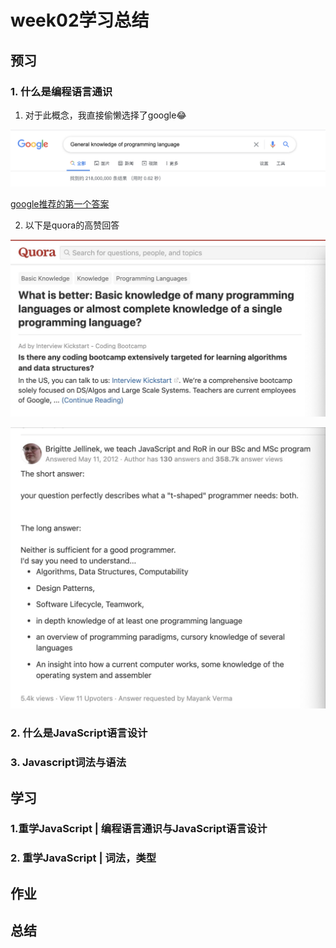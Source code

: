 # week02学习总结

## 预习
### 1. 什么是编程语言通识
1) 对于此概念，我直接偷懒选择了google😂

![google](https://github.com/Jerry-RL/Frontend-01-Template/blob/master/week02/images/google-search.jpg?raw=true)

[google推荐的第一个答案](https://www.guru99.com/computer-programming-tutorial.html)

2) 以下是quora的高赞回答

![quora-question](https://github.com/Jerry-RL/Frontend-01-Template/blob/master/week02/images/quora-question.jpg?raw=true)

![quora-answer](https://github.com/Jerry-RL/Frontend-01-Template/blob/master/week02/images/quora-answer.jpg?raw=true)





### 2. 什么是JavaScript语言设计

### 3. Javascript词法与语法


## 学习
### 1.重学JavaScript | 编程语言通识与JavaScript语言设计

### 2. 重学JavaScript | 词法，类型


## 作业

## 总结